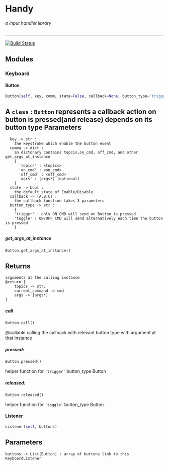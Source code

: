 # Handy
###### a input handler library
---
[![Build Status](https://drone.deepmatter.me/api/badges/hotung1027/handy/status.svg)](https://drone.deepmatter.me/hotung1027/handy)

## Modules
### Keyboard

#### Button
```python
Button(self, key, comm, state=False, callback=None, button_type='trigger')
```
A `class` : `Button` represents a callback action on button is pressed(and release) depends on its button type
Parameters
----------
      key -> str :
        the keystroke which enable the button event
      commu -> dict :
        an dictonary contains topcis,on_cmd, off_cmd, and other get_args_at_instance
        {
          'topics' : <topics>
          'on_cmd' : <on_cmd>
          'off_cmd' : <off_cmd>
          'agrs' : [args*] (optional)
        }
      state -> bool :
        the default state of Enable/Disable
      callback -> (A,B,C) :
        the callback function takes 3 parameters
      button_type -> str :
        {
        'trigger' : only ON CMD will send on Button is pressed
        'toggle' : ON/OFF CMD will send alternatively each time the button is pressed
        }

##### get_args_at_instance
```python
Button.get_args_at_instance()
```

Returns
-------
    arguments at the calling instance
    @return [
        topics -> str,
        current_command -> cmd
        args -> [args*]
    ]

##### call
```python
Button.call()
```

@callable calling the callback with relevant button type with argument at that instance

#####  pressed:
```python
Button.pressed()
```
helper function for `'trigger'` button_type Button

##### released:
```python
Button.released()
```
helper function for `'toggle'` button_type Button

#### Listener
```python
Listener(self, buttons)
```
Parameters
----------
    buttons -> List[Button] : array of buttons link to this KeyboardListener
